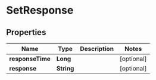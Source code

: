 
# SetResponse

## Properties
Name | Type | Description | Notes
------------ | ------------- | ------------- | -------------
**responseTime** | **Long** |  |  [optional]
**response** | **String** |  |  [optional]




